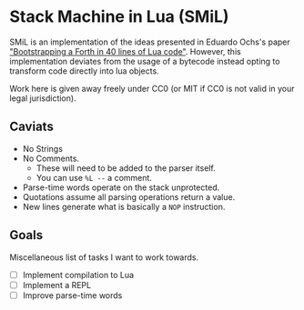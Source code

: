 # Stack Machine in Lua (SMiL)

SMiL is an implementation of the ideas presented in Eduardo Ochs's paper 
["Bootstrapping a Forth in 40 lines of Lua code"](http://angg.twu.net/miniforth-article.html).
However, this implementation deviates from the usage of a bytecode instead 
opting to transform code directly into lua objects.

Work here is given away freely under CC0 (or MIT if CC0 is not valid in your legal jurisdiction).

## Caviats

- No Strings
- No Comments.
    - These will need to be added to the parser itself.
    - You can use `%L --` a comment.
- Parse-time words operate on the stack unprotected.
- Quotations assume all parsing operations return a value.
- New lines generate what is basically a `NOP` instruction.

## Goals

Miscellaneous list of tasks I want to work towards.

- [ ] Implement compilation to Lua
- [ ] Implement a REPL
- [ ] Improve parse-time words